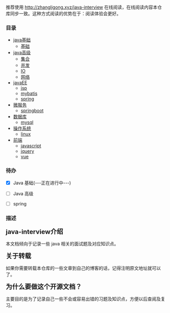 <p align="center">
<a href="https://github.com/itzhanglg/java-interview" target="_blank">
    <svg class="svgIcon" aria-hidden="true">
        <use xlink:href="#icon-huabanfuben"></use>
    </svg>
</a>
</p>

推荐使用  http://zhangligong.xyz/java-interview 在线阅读，在线阅读内容本仓库同步一致。这种方式阅读的优势在于：阅读体验会更好。


### 目录
- [java基础](#java基础)
    - [基础](docs/javaBase/basis.md)
- [java高级](#java高级)
    - [集合](docs/javaSenior/collection.md)
    - [并发](docs/javaSenior/thread.md)
    - [IO](docs/javaSenior/io.md)
    - [网络](#网络)
- [javaEE](#javaEE)
    - [jsp](#jsp)
    - [mybatis](#mybatis)
    - [spring](#spring)
- [微服务](#微服务)
  - [springboot](#springboot)
- [数据库](#数据库)
  - [mysql](#mysql)
- [操作系统](#操作系统)
  - [linux](#linux)
- [前端](#前端)
  - [javascript](#javascript)
  - [jquery](#jquery)
  - [vue](#vue)


### 待办
- [x] Java 基础(---正在进行中---)
- [ ] Java 高级
- [ ] spring


### 描述
<span style="font-size:20px;">**java-interview介绍**</span>

本文档倾向于记录一些 java 相关的面试题及对应知识点。

<span style="font-size:20px;">**关于转载**</span>

如果你需要转载本仓库的一些文章到自己的博客的话，记得注明原文地址就可以了。

<span style="font-size:20px;">**为什么要做这个开源文档？**</span>

主要目的是为了记录自己一些不会或容易出错的习题及知识点，方便以后查阅及复习。
